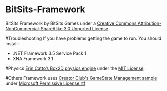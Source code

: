 BitSits-Framework
=================

BitSits Framework by BitSits Games under a [Creative Commons Attribution-NonCommercial-ShareAlike 3.0 Unported License](http://creativecommons.org/licenses/by-nc-sa/3.0/).

#Troubleshooting
If you have problems getting the game to run. You should install:
  * .NET Framework 3.5 Service Pack 1
  * XNA Framework 3.1

#Physics
[Erin Catto’s Box2D physics engine](http://www.box2d.org/) under the [MIT License](http://www.opensource.org/licenses/mit-license.php).

#Others
Framework uses [Creator Club's GameState Management sample](http://creators.xna.com/en-US/samples/gamestatemanagement) under [Microsoft Permissive License.rtf](http://creators.xna.com/downloads/?id=15)
